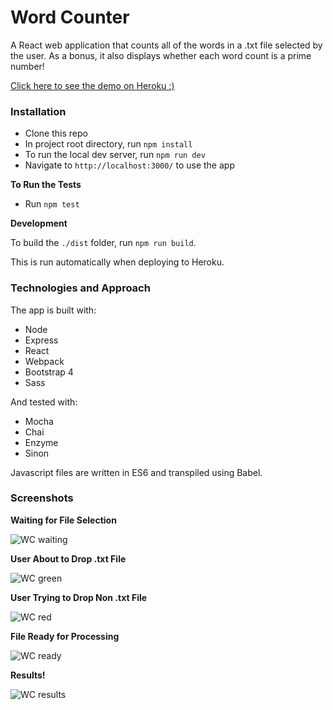 # Word Counter

A React web application that counts all of the words in a .txt file selected by the user. As a bonus, it also displays whether each word count is a prime number!

[Click here to see the demo on Heroku :)](http://rkclark-word-counter.herokuapp.com/)

### Installation

- Clone this repo
- In project root directory, run `npm install`
- To run the local dev server, run `npm run dev`
- Navigate to `http://localhost:3000/` to use the app

**To Run the Tests**

- Run `npm test`

**Development**

To build the `./dist` folder, run `npm run build`.

This is run automatically when deploying to Heroku.

### Technologies and Approach

The app is built with:

- Node
- Express
- React
- Webpack
- Bootstrap 4
- Sass

And tested with:

- Mocha
- Chai
- Enzyme
- Sinon

Javascript files are written in ES6 and transpiled using Babel.

### Screenshots

**Waiting for File Selection**

![WC waiting](http://i.imgur.com/53Us7sP.png)

**User About to Drop .txt File**

![WC green](http://i.imgur.com/NCLiKHC.png)

**User Trying to Drop Non .txt File**

![WC red](http://i.imgur.com/YNvRLmD.png)

**File Ready for Processing**

![WC ready](http://i.imgur.com/q0kfSV4.png)

**Results!**

![WC results](http://i.imgur.com/XcR3Vwg.png)
